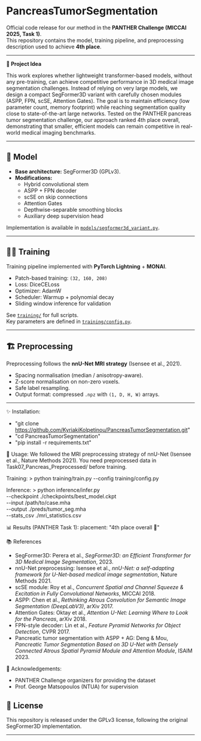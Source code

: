 # PancreasTumorSegmentation

Official code release for our method in the **PANTHER Challenge (MICCAI 2025, Task 1)**.  
This repository contains the model, training pipeline, and preprocessing description used to achieve **4th place**.

---

**🧠 Project Idea**

This work explores whether lightweight transformer-based models, without any pre-training, can achieve competitive performance in 3D medical image segmentation challenges.
Instead of relying on very large models, we design a compact SegFormer3D variant with carefully chosen modules (ASPP, FPN, scSE, Attention Gates).
The goal is to maintain efficiency (low parameter count, memory footprint) while reaching segmentation quality close to state-of-the-art large networks.
Tested on the PANTHER pancreas tumor segmentation challenge, our approach ranked 4th place overall, demonstrating that smaller, efficient models can remain competitive in real-world medical imaging benchmarks.

---
## 🔬 Model

- **Base architecture:** SegFormer3D (GPLv3).  
- **Modifications:**  
  - Hybrid convolutional stem  
  - ASPP + FPN decoder  
  - scSE on skip connections  
  - Attention Gates  
  - Depthwise-separable smoothing blocks  
  - Auxiliary deep supervision head  

Implementation is available in [`models/segformer3d_variant.py`](models/segformer3d_variant.py).

---

## 🧑‍💻 Training

Training pipeline implemented with **PyTorch Lightning** + **MONAI**.

- Patch-based training: `(32, 160, 208)`  
- Loss: DiceCELoss  
- Optimizer: AdamW  
- Scheduler: Warmup + polynomial decay  
- Sliding window inference for validation  

See [`training/`](training/) for full scripts.  
Key parameters are defined in [`training/config.py`](training/config.py).

---

## 🏗 Preprocessing

Preprocessing follows the **nnU-Net MRI strategy** (Isensee et al., 2021).    
- Spacing normalisation (median / anisotropy-aware).  
- Z-score normalisation on non-zero voxels.  
- Safe label resampling.  
- Output format: compressed `.npz` with `(1, D, H, W)` arrays.

---

✨ Installation:
  - "git clone https://github.com/KyriakiKolpetinou/PancreasTumorSegmentation.git"
  - "cd PancreasTumorSegmentation"
  - "pip install -r requirements.txt"

🚀 Usage:
  We followed the MRI preprocessing strategy of nnU-Net (Isensee et al., Nature Methods 2021).
  You need preprocessed data in Task07_Pancreas_Preprocessed/ before training.
  
  Training: >
    python training/train.py --config training/config.py
    
  Inference: >
    python inference/infer.py \
    --checkpoint ./checkpoints/best_model.ckpt \
    --input /path/to/case.mha \
    --output ./preds/tumor_seg.mha \
    --stats_csv ./mri_statistics.csv

📊 Results (PANTHER Task 1):
  placement: "4th place overall 🏅"

📚 References

- SegFormer3D: Perera et al., *SegFormer3D: an Efficient Transformer for 3D Medical Image Segmentation*, 2023.  
- nnU-Net preprocessing: Isensee et al., *nnU-Net: a self-adapting framework for U-Net-based medical image segmentation*, Nature Methods 2021.  
- scSE module: Roy et al., *Concurrent Spatial and Channel Squeeze & Excitation in Fully Convolutional Networks*, MICCAI 2018.  
- ASPP: Chen et al., *Rethinking Atrous Convolution for Semantic Image Segmentation (DeepLabV3)*, arXiv 2017.  
- Attention Gates: Oktay et al., *Attention U-Net: Learning Where to Look for the Pancreas*, arXiv 2018.  
- FPN-style decoder: Lin et al., *Feature Pyramid Networks for Object Detection*, CVPR 2017.  
- Pancreatic tumor segmentation with ASPP + AG: Deng & Mou, *Pancreatic Tumor Segmentation Based on 3D U-Net with Densely Connected Atrous Spatial Pyramid Module and Attention Module*, ISAIM 2023.  


🙏 Acknowledgements:
  - PANTHER Challenge organizers for providing the dataset
  - Prof. George Matsopoulos (NTUA) for supervision
    

## 📄 License
This repository is released under the GPLv3 license, following the original SegFormer3D implementation.

---
